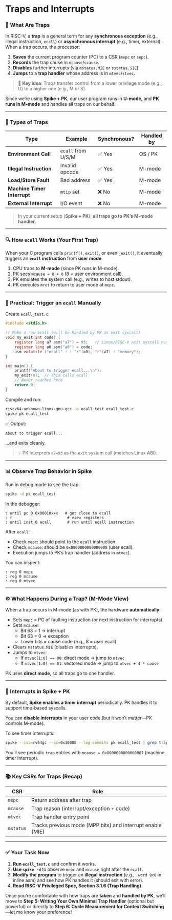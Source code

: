# Traps and Interrupts

### 🎯 What Are Traps

In RISC-V, a **trap** is a general term for any **synchronous exception** (e.g., illegal instruction, `ecall`) or **asynchronous interrupt** (e.g., timer, external). When a trap occurs, the processor:
1. **Saves** the current program counter (PC) to a CSR (`mepc` or `sepc`).
2. **Records** the trap cause in `mcause`/`scause`.
3. **Disables** further interrupts (via `mstatus.MIE` or `sstatus.SIE`).
4. **Jumps** to a **trap handler** whose address is in `mtvec`/`stvec`.

> 🔑 **Key idea**: Traps transfer control from a lower privilege mode (e.g., U) to a higher one (e.g., M or S).

Since we’re using **Spike + PK**, our user program runs in **U-mode**, and **PK runs in M-mode** and handles all traps on our behalf.

---

### 🧩 Types of Traps

| Type | Example | Synchronous? | Handled by |
|------|--------|--------------|-----------|
| **Environment Call** | `ecall` from U/S/M | ✅ Yes | OS / PK |
| **Illegal Instruction** | Invalid opcode | ✅ Yes | M-mode |
| **Load/Store Fault** | Bad address | ✅ Yes | M-mode |
| **Machine Timer Interrupt** | `mtip` set | ❌ No | M-mode |
| **External Interrupt** | I/O event | ❌ No | M-mode |

> In your current setup (**Spike + PK**), **all traps go to PK’s M-mode handler**.

---

### 🔍 How `ecall` Works (Your First Trap)

When your C program calls `printf()`, `exit()`, or even `_exit()`, it eventually triggers an **`ecall` instruction** from **user mode**.

1. CPU traps to **M-mode** (since PK runs in M-mode).
2. PK sees `mcause = 8 + 0` (8 = user environment call).
3. PK emulates the system call (e.g., writes to host stdout).
4. PK executes `mret` to return to user mode at `mepc`.

---

### 🧪 Practical: Trigger an `ecall` Manually

Create `ecall_test.c`:

```c
#include <stdio.h>

// Make a raw ecall (will be handled by PK as exit syscall)
void my_exit(int code) {
    register long a7 asm("a7") = 93;   // Linux/RISC-V exit syscall number
    register long a0 asm("a0") = code;
    asm volatile ("ecall" : : "r"(a0), "r"(a7) : "memory");
}

int main() {
    printf("About to trigger ecall...\n");
    my_exit(0);  // This calls ecall
    // Never reaches here
    return 0;
}
```

Compile and run:
```bash
riscv64-unknown-linux-gnu-gcc -o ecall_test ecall_test.c
spike pk ecall_test
```

✅ Output:
```
About to trigger ecall...
```
…and exits cleanly.

> 💡 PK interprets `a7=93` as the `exit` system call (matches Linux ABI).

---

### 📊 Observe Trap Behavior in Spike

Run in debug mode to see the trap:

```bash
spike -d pk ecall_test
```

In the debugger:
```
: until pc 0 0x00010xxx   # get close to ecall
: r                        # view registers
: until inst 0 ecall       # run until ecall instruction
```

After `ecall`:
- Check `mepc`: should point to the `ecall` instruction.
- Check `mcause`: should be `0x0000000000000008` (user ecall).
- Execution jumps to PK’s trap handler (address in `mtvec`).

You can inspect:
```
: reg 0 mepc
: reg 0 mcause
: reg 0 mtvec
```

---

### ⚙️ What Happens During a Trap? (M-Mode View)

When a trap occurs in M-mode (as with PK), the hardware **automatically**:
- Sets `mepc` = PC of faulting instruction (or next instruction for interrupts).
- Sets `mcause`:
  - Bit 63 = 1 → interrupt
  - Bit 63 = 0 → exception
  - Lower bits = cause code (e.g., 8 = user ecall)
- Clears `mstatus.MIE` (disables interrupts).
- Jumps to `mtvec`:
  - If `mtvec[1:0] == 00`: direct mode → jump to `mtvec`
  - If `mtvec[1:0] == 01`: vectored mode → jump to `mtvec + 4 * cause`

PK uses **direct mode**, so all traps go to one handler.

---

### 🛑 Interrupts in Spike + PK

By default, **Spike enables a timer interrupt** periodically. PK handles it to support time-based syscalls.

You can **disable interrupts** in your user code (but it won’t matter—PK controls M-mode).

To see timer interrupts:
```bash
spike --isa=rv64gc --pc=0x10000 --log-commits pk ecall_test | grep trap
```
You’ll see periodic `trap` entries with `mcause = 0x8000000000000007` (machine timer interrupt).

---

### 📚 Key CSRs for Traps (Recap)

| CSR | Role |
|-----|------|
| `mepc` | Return address after trap |
| `mcause` | Trap reason (interrupt/exception + code) |
| `mtvec` | Trap handler entry point |
| `mstatus` | Tracks previous mode (MPP bits) and interrupt enable (MIE) |

---

### ✅ Your Task Now

1. **Run `ecall_test.c`** and confirm it works.
2. **Use `spike -d`** to observe `mepc` and `mcause` right after the `ecall`.
3. **Modify the program** to trigger an **illegal instruction** (e.g., `.word 0x0` in inline asm) and see how PK handles it (should exit with error).
4. **Read RISC-V Privileged Spec, Section 3.1.6 (Trap Handling)**.

Once you’re comfortable with how traps are **taken** and **handled by PK**, we’ll move to **Step 5: Writing Your Own Minimal Trap Handler** (optional but powerful) or directly to **Step 6: Cycle Measurement for Context Switching**—let me know your preference!
